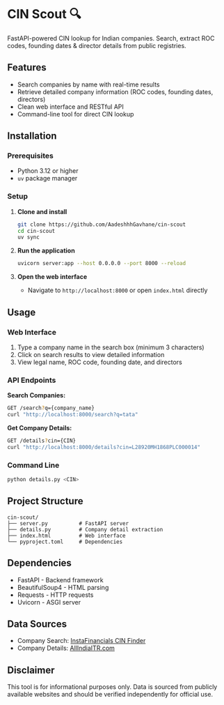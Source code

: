 # CIN Scout 🔍

FastAPI-powered CIN lookup for Indian companies. Search, extract ROC codes, founding dates & director details from public registries.

## Features

- Search companies by name with real-time results
- Retrieve detailed company information (ROC codes, founding dates, directors)
- Clean web interface and RESTful API
- Command-line tool for direct CIN lookup

## Installation

### Prerequisites
- Python 3.12 or higher
- `uv` package manager

### Setup

1. **Clone and install**
   ```bash
   git clone https://github.com/AadeshhhGavhane/cin-scout
   cd cin-scout
   uv sync
   ```

2. **Run the application**
   ```bash
   uvicorn server:app --host 0.0.0.0 --port 8000 --reload
   ```

3. **Open the web interface**
   - Navigate to `http://localhost:8000` or open `index.html` directly

## Usage

### Web Interface
1. Type a company name in the search box (minimum 3 characters)
2. Click on search results to view detailed information
3. View legal name, ROC code, founding date, and directors

### API Endpoints

**Search Companies:**
```bash
GET /search?q={company_name}
curl "http://localhost:8000/search?q=tata"
```

**Get Company Details:**
```bash
GET /details?cin={CIN}
curl "http://localhost:8000/details?cin=L28920MH1868PLC000014"
```

### Command Line
```bash
python details.py <CIN>
```

## Project Structure

```
cin-scout/
├── server.py          # FastAPI server
├── details.py         # Company detail extraction
├── index.html         # Web interface
└── pyproject.toml     # Dependencies
```

## Dependencies

- FastAPI - Backend framework
- BeautifulSoup4 - HTML parsing
- Requests - HTTP requests
- Uvicorn - ASGI server

## Data Sources

- Company Search: [InstaFinancials CIN Finder](https://www.instafinancials.com/)
- Company Details: [AllIndiaITR.com](https://www.allindiaitr.com/)

## Disclaimer

This tool is for informational purposes only. Data is sourced from publicly available websites and should be verified independently for official use.